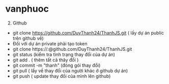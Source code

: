 # vanphuoc
2. Github
  - git clone https://github.com/DuyThanh24/ThanhJS.git ( lấy dự án public trên github về)
  - Đối với dự án private phải tạo token
  - git clone https://<username>:<token>@github.com/DuyThanh24/ThanhJS.git
  - git status (kiểm tra tình trạng thay đổi của  dự án)
  - git add . ( thêm tất cả thây đổi )
  - git commit -m "thanh" (đóng gói thay đổi)
  - git pull ( lấy về thay đổi của người khác ở github dự án)
  - git push ( update thay đổi của mình lên github)